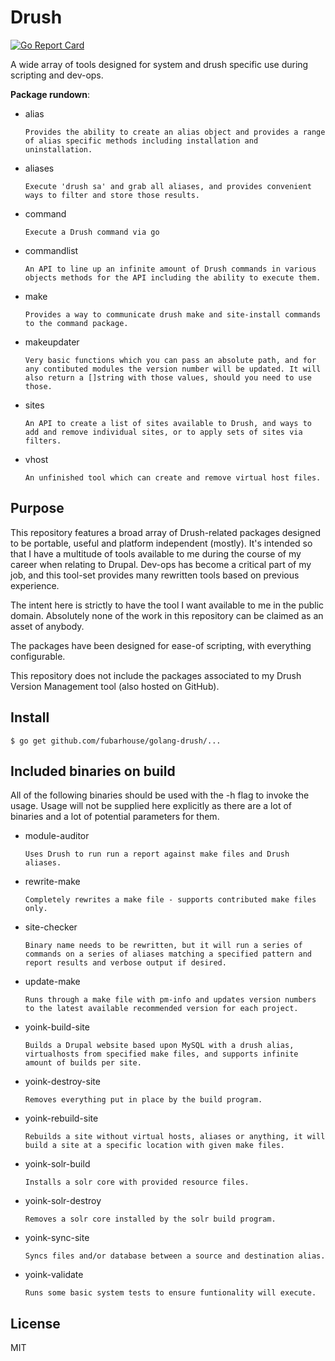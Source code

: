 # Drush

[![Go Report Card](https://goreportcard.com/badge/github.com/fubarhouse/golang-drush)](https://goreportcard.com/report/github.com/fubarhouse/golang-drush)

A wide array of tools designed for system and drush specific use during scripting and dev-ops.

**Package rundown**:

* alias
    ````
    Provides the ability to create an alias object and provides a range of alias specific methods including installation and uninstallation.
    ````
* aliases
    ````
    Execute 'drush sa' and grab all aliases, and provides convenient ways to filter and store those results.
    ````
* command
    ````
    Execute a Drush command via go
    ````
* commandlist
    ````
    An API to line up an infinite amount of Drush commands in various objects methods for the API including the ability to execute them.
    ````
* make
    ````
    Provides a way to communicate drush make and site-install commands to the command package.
    ````
* makeupdater
    ````
    Very basic functions which you can pass an absolute path, and for any contibuted modules the version number will be updated. It will also return a []string with those values, should you need to use those.
    ````
* sites
    ````
    An API to create a list of sites available to Drush, and ways to add and remove individual sites, or to apply sets of sites via filters.
    ````
* vhost
    ````
    An unfinished tool which can create and remove virtual host files.
    ````

## Purpose

This repository features a broad array of Drush-related packages designed to be portable, useful and platform independent (mostly). It's intended so that I have a multitude of tools available to me during the course of my career when relating to Drupal. Dev-ops has become a critical part of my job, and this tool-set provides many rewritten tools based on previous experience.

The intent here is strictly to have the tool I want available to me in the public domain. Absolutely none of the work in this repository can be claimed as an asset of anybody.

The packages have been designed for ease-of scripting, with everything configurable.

This repository does not include the packages associated to my Drush Version Management tool (also hosted on GitHub).

## Install

```console
$ go get github.com/fubarhouse/golang-drush/...
```

## Included binaries on build

All of the following binaries should be used with the -h flag to invoke the usage. Usage will not be supplied here explicitly as there are a lot of binaries and a lot of potential parameters for them.

* module-auditor
    ````
    Uses Drush to run run a report against make files and Drush aliases.
    ````
* rewrite-make
    ````
    Completely rewrites a make file - supports contributed make files only.
    ````
* site-checker
    ````
    Binary name needs to be rewritten, but it will run a series of commands on a series of aliases matching a specified pattern and report results and verbose output if desired.
    ````
* update-make
    ````
    Runs through a make file with pm-info and updates version numbers to the latest available recommended version for each project.
    ````
* yoink-build-site
    ````
    Builds a Drupal website based upon MySQL with a drush alias, virtualhosts from specified make files, and supports infinite amount of builds per site.
    ````
* yoink-destroy-site
    ````
    Removes everything put in place by the build program. 
    ````
* yoink-rebuild-site
    ````
    Rebuilds a site without virtual hosts, aliases or anything, it will build a site at a specific location with given make files.
    ````
* yoink-solr-build
    ````
    Installs a solr core with provided resource files.
    ````
* yoink-solr-destroy
    ````
    Removes a solr core installed by the solr build program.
    ````
* yoink-sync-site
    ````
    Syncs files and/or database between a source and destination alias.
    ````
* yoink-validate
    ````
    Runs some basic system tests to ensure funtionality will execute.
    ````
## License

MIT